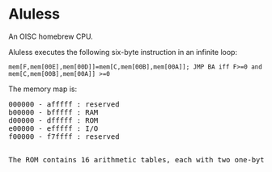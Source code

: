 # Aluless
An OISC homebrew CPU.

Aluless executes the following six-byte instruction in an infinite loop:

`mem[F,mem[00E],mem[00D]]=mem[C,mem[00B],mem[00A]]; JMP BA iff F>=0 and mem[C,mem[00B],mem[00A]] >=0`

The memory map is:

<pre>
000000 - afffff : reserved
b00000 - bfffff : RAM
d00000 - dfffff : ROM
e00000 - efffff : I/O 
f00000 - f7ffff : reserved
<pre>

The ROM contains 16 arithmetic tables, each with two one-byte arguments.

